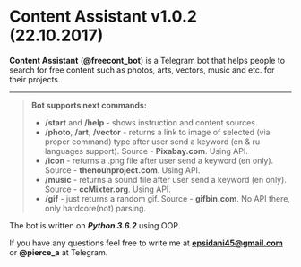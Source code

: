 Content Assistant v1.0.2 (22.10.2017)
===================

**Content Assistant** (**@freecont_bot**) is a Telegram bot that helps people to search for free content such as photos, arts, vectors, music and etc. for their projects.

----------
> **Bot supports next commands<i class="icon-cog"></i>:**
> 
> - **/start** and **/help** - shows instruction and content sources.
> - **/photo**, **/art**, **/vector** - returns a link to image of selected (via proper command) type after user send a keyword (en & ru languages support). Source - **Pixabay.com**. Using API.
> - **/icon** - returns a .png file after user send a keyword (en only). Source - **thenounproject.com**. Using API.
> - **/music** - returns a sound file after user send a keyword (en only). Source - **ccMixter.org**. Using API.
> - **/gif** - just returns a random gif. Source - **gifbin.com**. No API there, only hardcore(not) parsing.

The bot is written on ***Python 3.6.2*** using OOP.

If you have any questions feel free to write me at **epsidani45@gmail.com** or **@pierce_a** at Telegram.